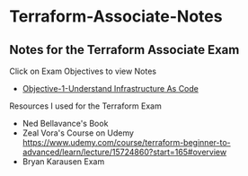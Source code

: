 # Terraform-Associate-Notes
## Notes for the Terraform Associate Exam 

Click on Exam Objectives to view Notes
- [Objective-1-Understand Infrastructure As Code](./1)




Resources I used for the Terraform Exam 

- Ned Bellavance's Book 
- Zeal Vora's Course on Udemy 
https://www.udemy.com/course/terraform-beginner-to-advanced/learn/lecture/15724860?start=165#overview
- Bryan Karausen Exam 
